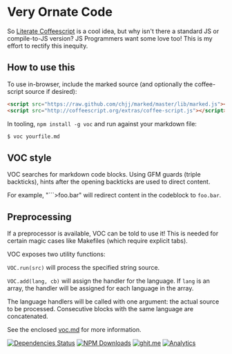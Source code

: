 # Very Ornate Code

So [Literate Coffeescript](http://coffeescript.org/#literate) is a cool idea,
but why isn't there a standard JS or compile-to-JS version? JS Programmers want
some love too! This is my effort to rectify this inequity.

## How to use this

To use in-browser, include the marked source (and optionally the coffee-script
source if desired):

```html
<script src="https://raw.github.com/chjj/marked/master/lib/marked.js"></script>
<script src="http://coffeescript.org/extras/coffee-script.js"></script>
```

In tooling, `npm install -g voc` and run against your markdown file:

```bash
$ voc yourfile.md
```

## VOC style

VOC searches for markdown code blocks. Using GFM guards (triple backticks),
hints after the opening backticks are used to direct content.

For example, "\`\`\`&gt;foo.bar" will redirect content in the codeblock to
`foo.bar`.

## Preprocessing

If a preprocessor is available, VOC can be told to use it! This is needed for
certain magic cases like Makefiles (which require explicit tabs).

VOC exposes two utility functions:

`VOC.run(src)` will process the specified string source.

`VOC.add(lang, cb)` will assign the handler for the language. If `lang` is an
array, the handler will be assigned for each language in the array.

The language handlers will be called with one argument: the actual source to be
processed. Consecutive blocks with the same language are concatenated.

See the enclosed [voc.md](voc.md) for more information.

[![Dependencies Status](https://david-dm.org/sheetjs/voc/status.svg)](https://david-dm.org/sheetjs/voc)
[![NPM Downloads](https://img.shields.io/npm/dt/voc.svg)](https://npmjs.org/package/voc)
[![ghit.me](https://ghit.me/badge.svg?repo=sheetjs/js-xlsx)](https://ghit.me/repo/sheetjs/js-xlsx)
[![Analytics](https://ga-beacon.appspot.com/UA-36810333-1/SheetJS/voc?pixel)](https://github.com/SheetJS/voc)

